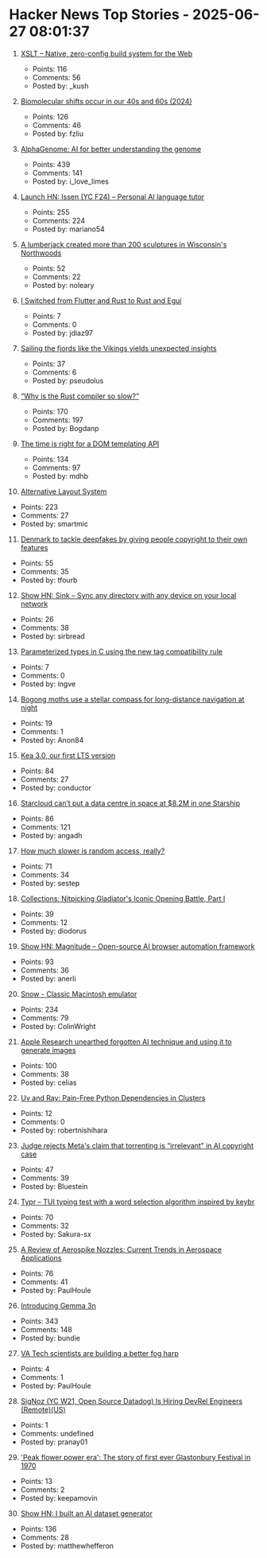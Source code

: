 # Hacker News Top Stories - 2025-06-27 08:01:37

1. [XSLT – Native, zero-config build system for the Web](https://github.com/pacocoursey/xslt)
   - Points: 116
   - Comments: 56
   - Posted by: _kush

2. [Biomolecular shifts occur in our 40s and 60s (2024)](https://med.stanford.edu/news/all-news/2024/08/massive-biomolecular-shifts-occur-in-our-40s-and-60s--stanford-m.html)
   - Points: 126
   - Comments: 46
   - Posted by: fzliu

3. [AlphaGenome: AI for better understanding the genome](https://deepmind.google/discover/blog/alphagenome-ai-for-better-understanding-the-genome/)
   - Points: 439
   - Comments: 141
   - Posted by: i_love_limes

4. [Launch HN: Issen (YC F24) – Personal AI language tutor](undefined)
   - Points: 255
   - Comments: 224
   - Posted by: mariano54

5. [A lumberjack created more than 200 sculptures in Wisconsin's Northwoods](https://www.smithsonianmag.com/travel/when-a-lumberjacks-imagination-ran-wild-he-created-more-than-200-sculptures-in-wisconsins-northwoods-180986840/)
   - Points: 52
   - Comments: 22
   - Posted by: noleary

6. [I Switched from Flutter and Rust to Rust and Egui](https://jdiaz97.github.io/greenblog/posts/flutter_to_egui/)
   - Points: 7
   - Comments: 0
   - Posted by: jdiaz97

7. [Sailing the fjords like the Vikings yields unexpected insights](https://arstechnica.com/science/2025/06/this-archaeologist-built-a-replica-boat-to-sail-like-the-vikings/)
   - Points: 37
   - Comments: 6
   - Posted by: pseudolus

8. [“Why is the Rust compiler so slow?”](https://sharnoff.io/blog/why-rust-compiler-slow)
   - Points: 170
   - Comments: 197
   - Posted by: Bogdanp

9. [The time is right for a DOM templating API](https://justinfagnani.com/2025/06/26/the-time-is-right-for-a-dom-templating-api/)
   - Points: 134
   - Comments: 97
   - Posted by: mdhb

10. [Alternative Layout System](https://alternativelayoutsystem.com/scripts/#same-sizer)
   - Points: 223
   - Comments: 27
   - Posted by: smartmic

11. [Denmark to tackle deepfakes by giving people copyright to their own features](https://www.theguardian.com/technology/2025/jun/27/deepfakes-denmark-copyright-law-artificial-intelligence)
   - Points: 55
   - Comments: 35
   - Posted by: tfourb

12. [Show HN: Sink – Sync any directory with any device on your local network](https://github.com/sirbread/sink)
   - Points: 26
   - Comments: 38
   - Posted by: sirbread

13. [Parameterized types in C using the new tag compatibility rule](https://nullprogram.com/blog/2025/06/26/)
   - Points: 7
   - Comments: 0
   - Posted by: ingve

14. [Bogong moths use a stellar compass for long-distance navigation at night](https://www.nature.com/articles/s41586-025-09135-3)
   - Points: 19
   - Comments: 1
   - Posted by: Anon84

15. [Kea 3.0, our first LTS version](https://www.isc.org/blogs/kea-3-0/)
   - Points: 84
   - Comments: 27
   - Posted by: conductor

16. [Starcloud can’t put a data centre in space at $8.2M in one Starship](https://angadh.com/space-data-centers-1)
   - Points: 86
   - Comments: 121
   - Posted by: angadh

17. [How much slower is random access, really?](https://samestep.com/blog/random-access/)
   - Points: 71
   - Comments: 34
   - Posted by: sestep

18. [Collections: Nitpicking Gladiator's Iconic Opening Battle, Part I](https://acoup.blog/2025/06/06/collections-nitpicking-gladiators-iconic-opening-battle-part-i/)
   - Points: 39
   - Comments: 12
   - Posted by: diodorus

19. [Show HN: Magnitude – Open-source AI browser automation framework](https://github.com/magnitudedev/magnitude)
   - Points: 93
   - Comments: 36
   - Posted by: anerli

20. [Snow - Classic Macintosh emulator](https://snowemu.com/)
   - Points: 234
   - Comments: 79
   - Posted by: ColinWright

21. [Apple Research unearthed forgotten AI technique and using it to generate images](https://9to5mac.com/2025/06/23/apple-ai-image-model-research-tarflow-starflow/)
   - Points: 100
   - Comments: 38
   - Posted by: celias

22. [Uv and Ray: Pain-Free Python Dependencies in Clusters](https://www.anyscale.com/blog/uv-ray-pain-free-python-dependencies-in-clusters)
   - Points: 12
   - Comments: 0
   - Posted by: robertnishihara

23. [Judge rejects Meta's claim that torrenting is “irrelevant” in AI copyright case](https://arstechnica.com/tech-policy/2025/06/judge-rejects-metas-claim-that-torrenting-is-irrelevant-in-ai-copyright-case/)
   - Points: 47
   - Comments: 39
   - Posted by: Bluestein

24. [Typr – TUI typing test with a word selection algorithm inspired by keybr](https://github.com/Sakura-sx/typr)
   - Points: 70
   - Comments: 32
   - Posted by: Sakura-sx

25. [A Review of Aerospike Nozzles: Current Trends in Aerospace Applications](https://www.mdpi.com/2226-4310/12/6/519)
   - Points: 76
   - Comments: 41
   - Posted by: PaulHoule

26. [Introducing Gemma 3n](https://developers.googleblog.com/en/introducing-gemma-3n-developer-guide/)
   - Points: 343
   - Comments: 148
   - Posted by: bundie

27. [VA Tech scientists are building a better fog harp](https://arstechnica.com/science/2025/06/these-va-tech-scientists-are-building-a-better-fog-harp/)
   - Points: 4
   - Comments: 1
   - Posted by: PaulHoule

28. [SigNoz (YC W21, Open Source Datadog) Is Hiring DevRel Engineers (Remote)(US)](https://www.ycombinator.com/companies/signoz/jobs/cPaxcxt-devrel-engineer-remote-us-time-zones)
   - Points: 1
   - Comments: undefined
   - Posted by: pranay01

29. ['Peak flower power era': The story of first ever Glastonbury Festival in 1970](https://www.bbc.com/culture/article/20250620-the-story-of-the-first-ever-glastonbury-festival-in-1970)
   - Points: 13
   - Comments: 2
   - Posted by: keepamovin

30. [Show HN: I built an AI dataset generator](https://github.com/metabase/dataset-generator)
   - Points: 136
   - Comments: 28
   - Posted by: matthewhefferon

